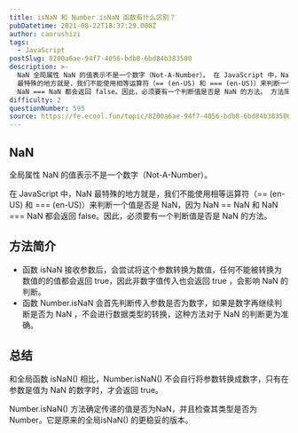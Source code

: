 ```yaml
---
title: isNaN 和 Number.isNaN 函数有什么区别？
pubDatetime: 2021-08-22T18:37:29.000Z
author: caorushizi
tags:
  - JavaScript
postSlug: 8200a6ae-94f7-4056-bdb8-6bd84b383500
description: >-
  NaN 全局属性 NaN 的值表示不是一个数字（Not-A-Number）。 在 JavaScript 中，NaN
  最特殊的地方就是，我们不能使用相等运算符（== (en-US) 和 === (en-US)）来判断一个值是否是 NaN，因为 NaN == NaN 和
  NaN === NaN 都会返回 false。因此，必须要有一个判断值是否是 NaN 的方法。 方法简介 函数 isNaN 接收参数
difficulty: 2
questionNumber: 595
source: https://fe.ecool.fun/topic/8200a6ae-94f7-4056-bdb8-6bd84b383500
---
```


## NaN

全局属性 NaN 的值表示不是一个数字（Not-A-Number）。

在 JavaScript 中，NaN 最特殊的地方就是，我们不能使用相等运算符（== (en-US) 和 === (en-US)）来判断一个值是否是 NaN，因为 NaN == NaN 和 NaN === NaN 都会返回 false。因此，必须要有一个判断值是否是 NaN 的方法。

## 方法简介

- 函数 isNaN 接收参数后，会尝试将这个参数转换为数值，任何不能被转换为数值的的值都会返回 true，因此非数字值传入也会返回 true ，会影响 NaN 的判断。
- 函数 Number.isNaN 会首先判断传入参数是否为数字，如果是数字再继续判断是否为 NaN ，不会进行数据类型的转换，这种方法对于 NaN 的判断更为准确。

## 总结

和全局函数 isNaN() 相比，Number.isNaN() 不会自行将参数转换成数字，只有在参数是值为 NaN 的数字时，才会返回 true。

Number.isNaN() 方法确定传递的值是否为NaN，并且检查其类型是否为Number。它是原来的全局isNaN() 的更稳妥的版本。
